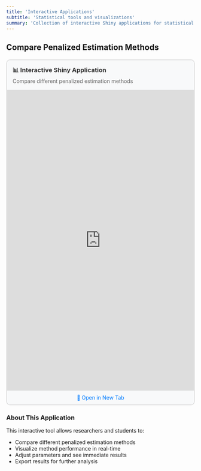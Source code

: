 ```yaml
---
title: 'Interactive Applications'
subtitle: 'Statistical tools and visualizations'
summary: 'Collection of interactive Shiny applications for statistical analysis and education'
---
```


## Compare Penalized Estimation Methods

<div style="border: 2px solid #ddd; border-radius: 10px; overflow: hidden; margin: 20px 0;">
  <div style="background: #f8f9fa; padding: 15px; border-bottom: 1px solid #ddd;">
    <h3 style="margin: 0; color: #333;">📊 Interactive Shiny Application</h3>
    <p style="margin: 5px 0 0 0; color: #666;">Compare different penalized estimation methods</p>
  </div>
  
  <iframe src="https://mnrzrad.shinyapps.io/ComparePenEst/" 
          width="100%" 
          height="800px" 
          frameborder="0"
          style="display: block;">
  </iframe>
  
  <div style="background: #f8f9fa; padding: 10px; border-top: 1px solid #ddd; text-align: center;">
    <a href="https://mnrzrad.shinyapps.io/ComparePenEst/" target="_blank" style="color: #007bff; text-decoration: none;">
      🔗 Open in New Tab
    </a>
  </div>
</div>

### About This Application

This interactive tool allows researchers and students to:
- Compare different penalized estimation methods
- Visualize method performance in real-time
- Adjust parameters and see immediate results
- Export results for further analysis